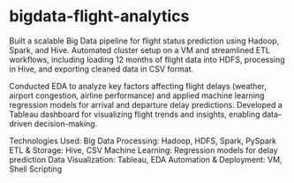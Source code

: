 # bigdata-flight-analytics

Built a scalable Big Data pipeline for flight status prediction using Hadoop, Spark, and Hive. Automated cluster setup on a VM and streamlined ETL workflows, including loading 12 months of flight data into HDFS, processing in Hive, and exporting cleaned data in CSV format.

Conducted EDA to analyze key factors affecting flight delays (weather, airport congestion, airline performance) and applied machine learning regression models for arrival and departure delay predictions. Developed a Tableau dashboard for visualizing flight trends and insights, enabling data-driven decision-making.

Technologies Used:
Big Data Processing: Hadoop, HDFS, Spark, PySpark
ETL & Storage: Hive, CSV
Machine Learning: Regression models for delay prediction
Data Visualization: Tableau, EDA
Automation & Deployment: VM, Shell Scripting
